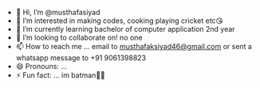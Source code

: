 - 👋 Hi, I’m @musthafasiyad
- 👀 I’m interested in making codes, cooking playing cricket etc😘
- 🌱 I’m currently learning bachelor of computer application 2nd year
- 💞️ I’m looking to collaborate on!  no one 
- 📫 How to reach me ... email to musthafaksiyad46@gmail.com or sent a whatsapp message to +91 9061398823
- 😄 Pronouns: ...
- ⚡ Fun fact: ... im batman🗿🦇

<!---
musthafasiyad/musthafasiyad is a ✨ special ✨ repository because its `README.md` (this file) appears on your GitHub profile.
You can click the Preview link to take a look at your changes.
--->

